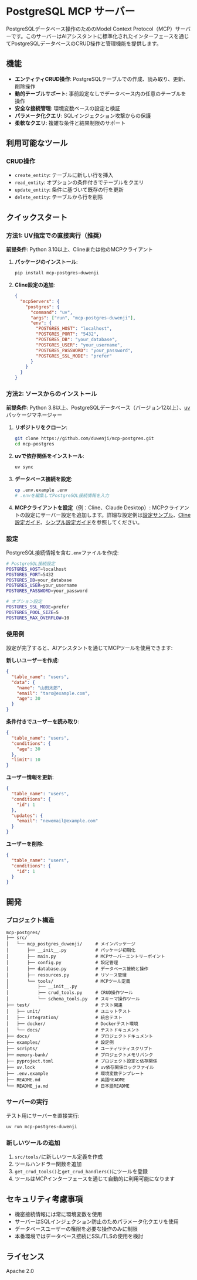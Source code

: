 # PostgreSQL MCP サーバー

PostgreSQLデータベース操作のためのModel Context Protocol（MCP）サーバーです。このサーバーはAIアシスタントに標準化されたインターフェースを通じてPostgreSQLデータベースのCRUD操作と管理機能を提供します。

## 機能

- **エンティティCRUD操作**: PostgreSQLテーブルでの作成、読み取り、更新、削除操作
- **動的テーブルサポート**: 事前設定なしでデータベース内の任意のテーブルを操作
- **安全な接続管理**: 環境変数ベースの設定と検証
- **パラメータ化クエリ**: SQLインジェクション攻撃からの保護
- **柔軟なクエリ**: 複雑な条件と結果制限のサポート

## 利用可能なツール

### CRUD操作
- `create_entity`: テーブルに新しい行を挿入
- `read_entity`: オプションの条件付きでテーブルをクエリ
- `update_entity`: 条件に基づいて既存の行を更新
- `delete_entity`: テーブルから行を削除

## クイックスタート

### 方法1: UV指定での直接実行（推奨）

**前提条件**: Python 3.10以上、Clineまたは他のMCPクライアント

1. **パッケージのインストール**:
   ```bash
   pip install mcp-postgres-duwenji
   ```

2. **Cline設定の追加**:
   ```json
   {
     "mcpServers": {
       "postgres": {
         "command": "uv",
         "args": ["run", "mcp-postgres-duwenji"],
         "env": {
           "POSTGRES_HOST": "localhost",
           "POSTGRES_PORT": "5432",
           "POSTGRES_DB": "your_database",
           "POSTGRES_USER": "your_username",
           "POSTGRES_PASSWORD": "your_password",
           "POSTGRES_SSL_MODE": "prefer"
         }
       }
     }
   }
   ```

### 方法2: ソースからのインストール

**前提条件**: Python 3.8以上、PostgreSQLデータベース（バージョン12以上）、[uv](https://github.com/astral-sh/uv) パッケージマネージャー

1. **リポジトリをクローン**:
   ```bash
   git clone https://github.com/duwenji/mcp-postgres.git
   cd mcp-postgres
   ```

2. **uvで依存関係をインストール**:
   ```bash
   uv sync
   ```

3. **データベース接続を設定**:
   ```bash
   cp .env.example .env
   # .envを編集してPostgreSQL接続情報を入力
   ```

4. **MCPクライアントを設定**（例：Cline、Claude Desktop）:
   MCPクライアントの設定にサーバー設定を追加します。詳細な設定例は[設定サンプル](docs/mcp-config-examples.md)、[Cline設定ガイド](docs/cline-setup-guide.md)、[シンプル設定ガイド](docs/simple-setup-guide.md)を参照してください。

### 設定

PostgreSQL接続情報を含む`.env`ファイルを作成:

```bash
# PostgreSQL接続設定
POSTGRES_HOST=localhost
POSTGRES_PORT=5432
POSTGRES_DB=your_database
POSTGRES_USER=your_username
POSTGRES_PASSWORD=your_password

# オプション設定
POSTGRES_SSL_MODE=prefer
POSTGRES_POOL_SIZE=5
POSTGRES_MAX_OVERFLOW=10
```

### 使用例

設定が完了すると、AIアシスタントを通じてMCPツールを使用できます:

**新しいユーザーを作成**:
```json
{
  "table_name": "users",
  "data": {
    "name": "山田太郎",
    "email": "taro@example.com",
    "age": 30
  }
}
```

**条件付きでユーザーを読み取り**:
```json
{
  "table_name": "users",
  "conditions": {
    "age": 30
  },
  "limit": 10
}
```

**ユーザー情報を更新**:
```json
{
  "table_name": "users",
  "conditions": {
    "id": 1
  },
  "updates": {
    "email": "newemail@example.com"
  }
}
```

**ユーザーを削除**:
```json
{
  "table_name": "users",
  "conditions": {
    "id": 1
  }
}
```

## 開発

### プロジェクト構造

```
mcp-postgres/
├── src/
│   └── mcp_postgres_duwenji/     # メインパッケージ
│       ├── __init__.py           # パッケージ初期化
│       ├── main.py               # MCPサーバーエントリーポイント
│       ├── config.py             # 設定管理
│       ├── database.py           # データベース接続と操作
│       ├── resources.py          # リソース管理
│       └── tools/                # MCPツール定義
│           ├── __init__.py
│           ├── crud_tools.py     # CRUD操作ツール
│           └── schema_tools.py   # スキーマ操作ツール
├── test/                         # テスト関連
│   ├── unit/                     # ユニットテスト
│   ├── integration/              # 統合テスト
│   ├── docker/                   # Dockerテスト環境
│   └── docs/                     # テストドキュメント
├── docs/                         # プロジェクトドキュメント
├── examples/                     # 設定例
├── scripts/                      # ユーティリティスクリプト
├── memory-bank/                  # プロジェクトメモリバンク
├── pyproject.toml                # プロジェクト設定と依存関係
├── uv.lock                       # uv依存関係ロックファイル
├── .env.example                  # 環境変数テンプレート
├── README.md                     # 英語README
└── README_ja.md                  # 日本語README
```

### サーバーの実行

テスト用にサーバーを直接実行:

```bash
uv run mcp-postgres-duwenji
```

### 新しいツールの追加

1. `src/tools/`に新しいツール定義を作成
2. ツールハンドラー関数を追加
3. `get_crud_tools()`と`get_crud_handlers()`にツールを登録
4. ツールはMCPインターフェースを通じて自動的に利用可能になります

## セキュリティ考慮事項

- 機密接続情報には常に環境変数を使用
- サーバーはSQLインジェクション防止のためパラメータ化クエリを使用
- データベースユーザーの権限を必要な操作のみに制限
- 本番環境ではデータベース接続にSSL/TLSの使用を検討

## ライセンス

Apache 2.0
